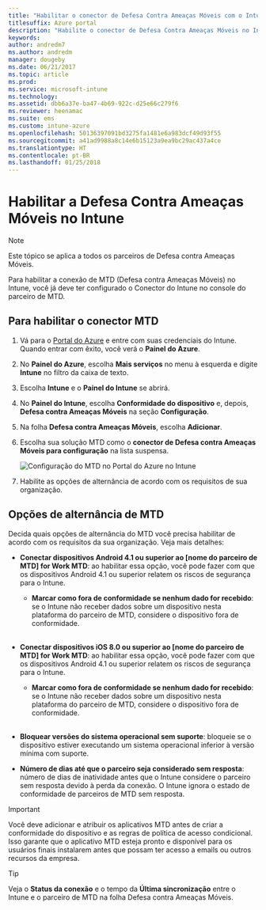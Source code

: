 ```yaml
---
title: "Habilitar o conector de Defesa Contra Ameaças Móveis com o Intune"
titlesuffix: Azure portal
description: "Habilite o conector de Defesa Contra Ameaças Móveis no Intune."
keywords: 
author: andredm7
ms.author: andredm
manager: dougeby
ms.date: 06/21/2017
ms.topic: article
ms.prod: 
ms.service: microsoft-intune
ms.technology: 
ms.assetid: dbb6a37e-ba47-4b69-922c-d25e66c279f6
ms.reviewer: heenamac
ms.suite: ems
ms.custom: intune-azure
ms.openlocfilehash: 50136397091bd3275fa1481e6a983dcf49d93f55
ms.sourcegitcommit: a41ad9988a8c14e6b15123a9ea9bc29ac437a4ce
ms.translationtype: HT
ms.contentlocale: pt-BR
ms.lasthandoff: 01/25/2018
---
```

# <a name="enable-mobile-threat-defense-in-intune"></a>Habilitar a Defesa Contra Ameaças Móveis no Intune

> [!NOTE] 
> Este tópico se aplica a todos os parceiros de Defesa contra Ameaças Móveis.

Para habilitar a conexão de MTD (Defesa contra Ameaças Móveis) no Intune, você já deve ter configurado o Conector do Intune no console do parceiro de MTD.

## <a name="to-enable-the-mtd-connector"></a>Para habilitar o conector MTD

1. Vá para o [Portal do Azure](https://portal.azure.com) e entre com suas credenciais do Intune. Quando entrar com êxito, você verá o **Painel do Azure**.

2. No **Painel do Azure**, escolha **Mais serviços** no menu à esquerda e digite **Intune** no filtro da caixa de texto.

3. Escolha **Intune** e o **Painel do Intune** se abrirá.

4. No **Painel do Intune**, escolha **Conformidade do dispositivo** e, depois, **Defesa contra Ameaças Móveis** na seção **Configuração**.

5. Na folha **Defesa contra Ameaças Móveis**, escolha **Adicionar**.

6. Escolha sua solução MTD como o **conector de Defesa contra Ameaças Móveis para configuração** na lista suspensa.

    ![Configuração do MTD no Portal do Azure no Intune](./media/enable-mtd-connector-1.png)

7. Habilite as opções de alternância de acordo com os requisitos de sua organização.

## <a name="mtd-toggle-options"></a>Opções de alternância de MTD

Decida quais opções de alternância do MTD você precisa habilitar de acordo com os requisitos da sua organização. Veja mais detalhes:

- **Conectar dispositivos Android 4.1 ou superior ao [nome do parceiro de MTD] for Work MTD**: ao habilitar essa opção, você pode fazer com que os dispositivos Android 4.1 ou superior relatem os riscos de segurança para o Intune.
    - **Marcar como fora de conformidade se nenhum dado for recebido**: se o Intune não receber dados sobre um dispositivo nesta plataforma do parceiro de MTD, considere o dispositivo fora de conformidade.
<br></br>
- **Conectar dispositivos iOS 8.0 ou superior ao [nome do parceiro de MTD] for Work MTD**: ao habilitar essa opção, você pode fazer com que os dispositivos Android 4.1 ou superior relatem os riscos de segurança para o Intune.
    - **Marcar como fora de conformidade se nenhum dado for recebido**: se o Intune não receber dados sobre um dispositivo nesta plataforma do parceiro de MTD, considere o dispositivo fora de conformidade.
<br></br>
- **Bloquear versões do sistema operacional sem suporte**: bloqueie se o dispositivo estiver executando um sistema operacional inferior à versão mínima com suporte.

- **Número de dias até que o parceiro seja considerado sem resposta**: número de dias de inatividade antes que o Intune considere o parceiro sem resposta devido à perda da conexão. O Intune ignora o estado de conformidade de parceiros de MTD sem resposta.

> [!IMPORTANT] 
> Você deve adicionar e atribuir os aplicativos MTD antes de criar a conformidade do dispositivo e as regras de política de acesso condicional. Isso garante que o aplicativo MTD esteja pronto e disponível para os usuários finais instalarem antes que possam ter acesso a emails ou outros recursos da empresa.

> [!TIP]
> Veja o **Status da conexão** e o tempo da **Última sincronização** entre o Intune e o parceiro de MTD na folha Defesa contra Ameaças Móveis.
